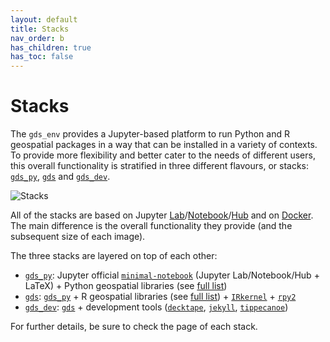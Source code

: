 ```yaml
---
layout: default
title: Stacks
nav_order: b 
has_children: true
has_toc: false
---
```


# Stacks

The `gds_env` provides a Jupyter-based platform to run Python and R geospatial packages in a way that can be installed in a variety of contexts. To provide more flexibility and better cater to the needs of different users, this overall functionality is stratified in three different flavours, or stacks: [`gds_py`](gds_py), [`gds`](gds) and [`gds_dev`](gds_dev).

![Stacks](diagram.png)

All of the stacks are based on Jupyter [Lab](https://jupyterlab.readthedocs.io/en/stable/)/[Notebook](https://jupyter-notebook.readthedocs.io/en/latest/)/[Hub](https://jupyter.org/hub) and on [Docker](https://www.docker.com/). The main difference is the overall functionality they provide (and the subsequent size of each image).

The three stacks are layered on top of each other:

- [`gds_py`](gds_py): Jupyter official [`minimal-notebook`](https://jupyter-docker-stacks.readthedocs.io/en/latest/using/selecting.html#jupyter-minimal-notebook) (Jupyter Lab/Notebook/Hub + LaTeX) + Python geospatial libraries (see [full list](gds_py#python-libraries))
- [`gds`](gds): [`gds_py`](gds_py) + R geospatial libraries (see [full list](gds#r-libraries)) + [`IRkernel`](https://github.com/IRkernel/IRkernel) + [`rpy2`](https://bitbucket.org/rpy2/rpy2)
- [`gds_dev`](gds_dev): [`gds`](gds) + development tools ([`decktape`](https://github.com/astefanutti/decktape), [`jekyll`](https://jekyllrb.com/), [`tippecanoe`](https://github.com/mapbox/tippecanoe))

For further details, be sure to check the page of each stack.
